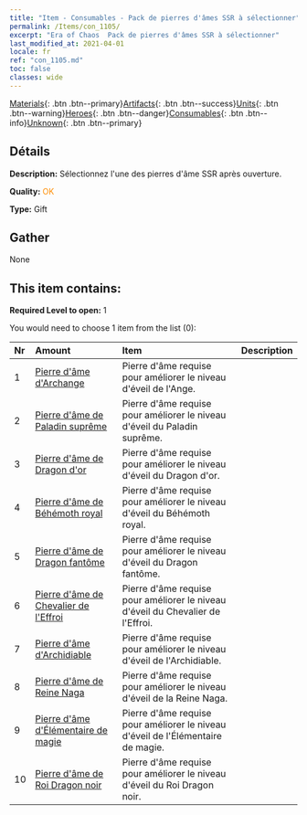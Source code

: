 ```yaml
---
title: "Item - Consumables - Pack de pierres d'âmes SSR à sélectionner"
permalink: /Items/con_1105/
excerpt: "Era of Chaos  Pack de pierres d'âmes SSR à sélectionner"
last_modified_at: 2021-04-01
locale: fr
ref: "con_1105.md"
toc: false
classes: wide
---
```

 [Materials](/fr/Items/){: .btn .btn--primary}[Artifacts](/fr/Items/Artifacts/){: .btn .btn--success}[Units](/fr/Items/Units/){: .btn .btn--warning}[Heroes](/fr/Items/Heroes/){: .btn .btn--danger}[Consumables](/fr/Items/Consumables/){: .btn .btn--info}[Unknown](/fr/Items/Unknown/){: .btn .btn--primary}

## Détails
 **Description:** Sélectionnez l'une des pierres d'âme SSR après ouverture.

 **Quality:** <span style="color: #FF8C00">OK</span>

 **Type:** Gift

## Gather

  None

## This item contains:

 **Required Level to open:** 1

 You would need to choose 1 item from the list (0):

  | Nr | Amount |     Item    | Description |
  |:---|:-------|:------------|:-----------:|
  | 1 | [Pierre d'âme d'Archange](/fr/Items/unt_288/) | Pierre d'âme requise pour améliorer le niveau d'éveil de l'Ange. | 
  | 2 | [Pierre d'âme de Paladin suprême](/fr/Items/unt_289/) | Pierre d'âme requise pour améliorer le niveau d'éveil du Paladin suprême. | 
  | 3 | [Pierre d'âme de Dragon d'or](/fr/Items/unt_295/) | Pierre d'âme requise pour améliorer le niveau d'éveil du Dragon d'or. | 
  | 4 | [Pierre d'âme de Béhémoth royal](/fr/Items/unt_311/) | Pierre d'âme requise pour améliorer le niveau d'éveil du Béhémoth royal. | 
  | 5 | [Pierre d'âme de Dragon fantôme](/fr/Items/unt_303/) | Pierre d'âme requise pour améliorer le niveau d'éveil du Dragon fantôme. | 
  | 6 | [Pierre d'âme de Chevalier de l'Effroi](/fr/Items/unt_302/) | Pierre d'âme requise pour améliorer le niveau d'éveil du Chevalier de l'Effroi. | 
  | 7 | [Pierre d'âme d'Archidiable](/fr/Items/unt_318/) | Pierre d'âme requise pour améliorer le niveau d'éveil de l'Archidiable. | 
  | 8 | [Pierre d'âme de Reine Naga](/fr/Items/unt_325/) | Pierre d'âme requise pour améliorer le niveau d'éveil de la Reine Naga. | 
  | 9 | [Pierre d'âme d'Élémentaire de magie](/fr/Items/unt_347/) | Pierre d'âme requise pour améliorer le niveau d'éveil de l'Élémentaire de magie. | 
  | 10 | [Pierre d'âme de Roi Dragon noir](/fr/Items/unt_334/) | Pierre d'âme requise pour améliorer le niveau d'éveil du Roi Dragon noir. | 

